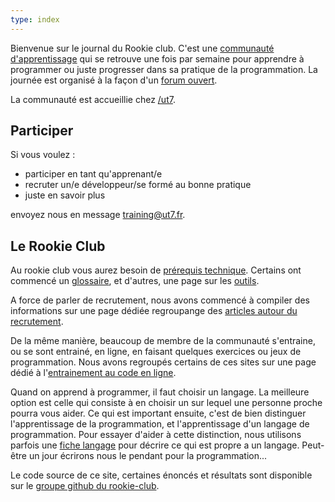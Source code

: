 ```yaml
---
type: index
---
```


Bienvenue sur le journal du Rookie club. C'est une [communauté d'apprentissage](https://fr.m.wikipedia.org/wiki/Communaut%C3%A9_d'apprentissage#Communaut%C3%A9_d'apprentissage) qui se retrouve une fois par semaine pour apprendre à programmer ou juste progresser dans sa pratique de la programmation. La journée est organisé à la façon d'un [forum ouvert](https://fr.wikipedia.org/wiki/M%C3%A9thodologie_Forum_Ouvert).

La communauté est accueillie chez [/ut7](https://ut7.fr).

## Participer

Si vous voulez :

- participer en tant qu'apprenant/e
- recruter un/e développeur/se formé au bonne pratique
- juste en savoir plus

envoyez nous en message [training@ut7.fr](mailto:training@ut7.fr).

## Le Rookie Club

Au rookie club vous aurez besoin de [prérequis technique](les-prerequis). Certains ont commencé un [glossaire](glossaire), et d'autres, une page sur les [outils](outils).

A force de parler de recrutement, nous avons commencé à compiler des informations sur une page dédiée regroupange des [articles autour du recrutement](article-autour-du-recrutement).

De la même manière, beaucoup de membre de la communauté s'entraine, ou se sont entrainé, en ligne, en faisant quelques exercices ou jeux de programmation. Nous avons regroupés certains de ces sites sur une page dédié à l'[entrainement au code en ligne](entrainement_au_code_en_ligne).

Quand on apprend à programmer, il faut choisir un langage. La meilleure option est celle qui consiste à en choisir un sur lequel une personne proche pourra vous aider. Ce qui est important ensuite, c'est de bien distinguer l'apprentissage de la programmation, et l'apprentissage d'un langage de programmation. Pour essayer d'aider à cette distinction, nous utilisons parfois une [fiche langage](fiche-langage) pour décrire ce qui est propre a un langage. Peut-être un jour écrirons nous le pendant pour la programmation...

Le code source de ce site, certaines énoncés et résultats sont disponible sur le [groupe github du rookie-club](https://github.com/rookie-club).
